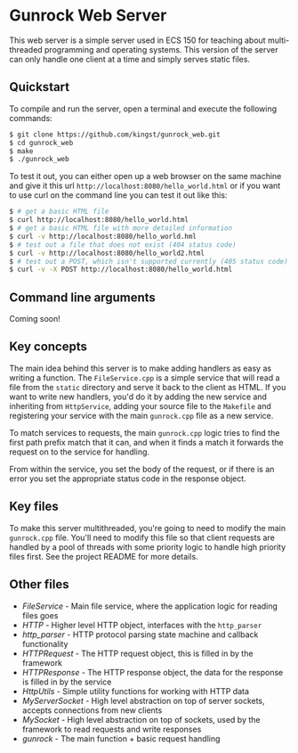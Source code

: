 # Gunrock Web Server
This web server is a simple server used in ECS 150 for teaching about multi-threaded programming and operating systems. This version of the server can only handle one client at a time and simply serves static files.

## Quickstart
To compile and run the server, open a terminal and execute the following commands:
```bash
$ git clone https://github.com/kingst/gunrock_web.git
$ cd gunrock_web
$ make
$ ./gunrock_web
```

To test it out, you can either open up a web browser on the same machine and give it this url `http://localhost:8080/hello_world.html` or if you want to use curl on the command line you can test it out like this:
```bash
$ # get a basic HTML file
$ curl http://localhost:8080/hello_world.html
$ # get a basic HTML file with more detailed information
$ curl -v http://localhost:8080/hello_world.hml
$ # test out a file that does not exist (404 status code)
$ curl -v http://localhost:8080/hello_world2.html
$ # test out a POST, which isn't supported currently (405 status code)
$ curl -v -X POST http://localhost:8080/hello_world.html
```

## Command line arguments
Coming soon!

## Key concepts
The main idea behind this server is to make adding handlers as easy as writing a function. The `FileService.cpp` is a simple service that will read a file from the `static` directory and serve it back to the client as HTML. If you want to write new handlers, you'd do it by adding the new service and inheriting from `HttpService`, adding your source file to the `Makefile` and registering your service with the main `gunrock.cpp` file as a new service.

To match services to requests, the main `gunrock.cpp` logic tries to find the first path prefix match that it can, and when it finds a match it forwards the request on to the service for handling.

From within the service, you set the body of the request, or if there is an error you set the appropriate status code in the response object.

## Key files
To make this server multithreaded, you're going to need to modify the main `gunrock.cpp` file. You'll need to modify this file so that client requests are handled by a pool of threads with some priority logic to handle high priority files first. See the project README for more details.

## Other files
- *FileService* - Main file service, where the application logic for reading files goes
- *HTTP* - Higher level HTTP object, interfaces with the `http_parser`
- *http_parser* - HTTP protocol parsing state machine and callback functionality
- *HTTPRequest* - The HTTP request object, this is filled in by the framework
- *HTTPResponse* - The HTTP response object, the data for the response is filled in by the service
- *HttpUtils* - Simple utility functions for working with HTTP data
- *MyServerSocket* - High level abstraction on top of server sockets, accepts connections from new clients
- *MySocket* - High level abstraction on top of sockets, used by the framework to read requests and write responses
- *gunrock* - The main function + basic request handling
